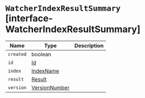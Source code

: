 # `WatcherIndexResultSummary` [interface-WatcherIndexResultSummary]

| Name | Type | Description |
| - | - | - |
| `created` | boolean | &nbsp; |
| `id` | [Id](./Id.md) | &nbsp; |
| `index` | [IndexName](./IndexName.md) | &nbsp; |
| `result` | [Result](./Result.md) | &nbsp; |
| `version` | [VersionNumber](./VersionNumber.md) | &nbsp; |
